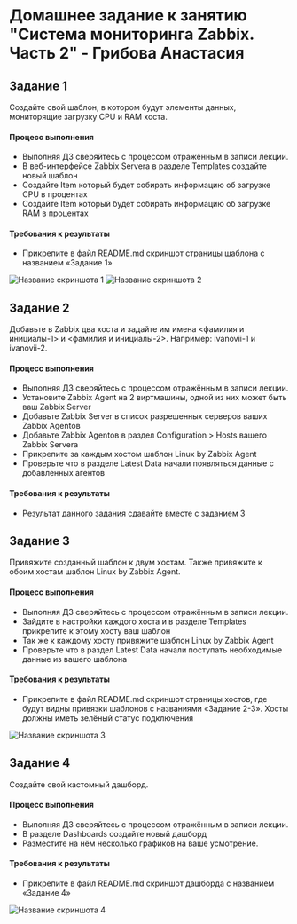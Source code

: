 # Домашнее задание к занятию "Система мониторинга Zabbix. Часть 2" - Грибова Анастасия


## Задание 1
Создайте свой шаблон, в котором будут элементы данных, мониторящие загрузку CPU и RAM хоста.
#### Процесс выполнения
* Выполняя ДЗ сверяйтесь с процессом отражённым в записи лекции.
* В веб-интерфейсе Zabbix Servera в разделе Templates создайте новый шаблон
* Создайте Item который будет собирать информацию об загрузке CPU в процентах
* Создайте Item который будет собирать информацию об загрузке RAM в процентах
#### Требования к результаты
* Прикрепите в файл README.md скриншот страницы шаблона с названием «Задание 1»

![Название скриншота 1](https://github.com/gribova-anastasia/zabbix-8-03/blob/92d3ae20ef924f1683cbe67258b27c01caeacefc/zadanie1.png)
![Название скриншота 2](https://github.com/gribova-anastasia/zabbix-8-03/blob/5a248627d8c80a93857bacb6364469227ff546c8/zadanie1_3.png)

## Задание 2
Добавьте в Zabbix два хоста и задайте им имена <фамилия и инициалы-1> и <фамилия и инициалы-2>. Например: ivanovii-1 и ivanovii-2.
#### Процесс выполнения
* Выполняя ДЗ сверяйтесь с процессом отражённым в записи лекции.
* Установите Zabbix Agent на 2 виртмашины, одной из них может быть ваш Zabbix Server
* Добавьте Zabbix Server в список разрешенных серверов ваших Zabbix Agentов
* Добавьте Zabbix Agentов в раздел Configuration > Hosts вашего Zabbix Servera
* Прикрепите за каждым хостом шаблон Linux by Zabbix Agent
* Проверьте что в разделе Latest Data начали появляться данные с добавленных агентов
#### Требования к результаты
* Результат данного задания сдавайте вместе с заданием 3

## Задание 3
Привяжите созданный шаблон к двум хостам. Также привяжите к обоим хостам шаблон Linux by Zabbix Agent.
#### Процесс выполнения
* Выполняя ДЗ сверяйтесь с процессом отражённым в записи лекции.
* Зайдите в настройки каждого хоста и в разделе Templates прикрепите к этому хосту ваш шаблон
* Так же к каждому хосту привяжите шаблон Linux by Zabbix Agent
* Проверьте что в раздел Latest Data начали поступать необходимые данные из вашего шаблона
#### Требования к результаты
* Прикрепите в файл README.md скриншот страницы хостов, где будут видны привязки шаблонов с названиями «Задание 2-3». Хосты должны иметь зелёный статус подключения

![Название скриншота 3](https://github.com/gribova-anastasia/zabbix-8-03/blob/02e944ec011384114517e1f512f9227bcf3fe138/zadanie2-3.png)

## Задание 4
Создайте свой кастомный дашборд.
#### Процесс выполнения
* Выполняя ДЗ сверяйтесь с процессом отражённым в записи лекции.
* В разделе Dashboards создайте новый дашборд
* Разместите на нём несколько графиков на ваше усмотрение.
#### Требования к результаты
* Прикрепите в файл README.md скриншот дашборда с названием «Задание 4»

![Название скриншота 4](https://github.com/gribova-anastasia/zabbix-8-03/blob/1922bd74d11c117449ddd2a52e788eca9a1c7271/zadanie4.png)
